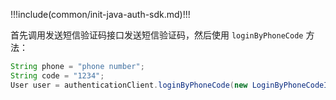 
!!!include(common/init-java-auth-sdk.md)!!!

首先调用发送短信验证码接口发送短信验证码，然后使用 `loginByPhoneCode` 方法：

```java
String phone = "phone number";
String code = "1234";
User user = authenticationClient.loginByPhoneCode(new LoginByPhoneCodeInput(phone, code)).execute();
```
